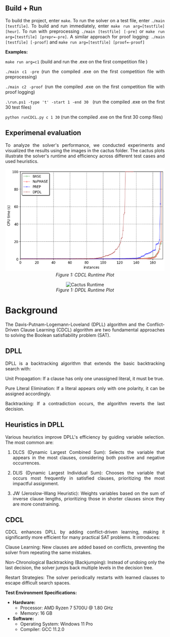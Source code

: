 <div style="text-align: justify;">

## Build + Run
To build the project, enter `make`. To run the solver on a test file, enter `./main [testfile]`. To build and run immediately, enter `make run arg=[testfile] [heur]`. To run with preprocessing `./main [testfile] [-pre]` or `make run arg=[testfile] [prepr=-pre]`. A similar approach for proof logging:  `./main [testfile] [-proof]` and  `make run arg=[testfile] [proof=-proof]`

**Examples:**

`make run arg=c1` (build and run the .exe on the first competition file )

`./main c1 -pre` (run the compiled .exe on the first competition file with preprocessing)

`./main c2 -proof` (run the compiled .exe on the first competition file with proof logging)
  
`.\run.ps1 -type 't' -start 1 -end 30 ` (run the compiled .exe on the first 30 test files)

`python runCDCL.py c 1 30` (run the compiled .exe on the first 30 comp files)

## Experimenal evaluation
To analyze the solver's performance, we conducted experiments and visualized the results using the images in the cactus folder. The cactus plots illustrate the solver's runtime and efficiency across different test cases and used heuristics.

<p align="center">
  <img src="cactus/CDCLcactusplot.png" alt="Cactus Runtime">
  <br>
  <em>Figure 1: CDCL Runtime Plot</em>
</p>
<p align="center">
  <img src="cactus/cactusPlot350secs.png" alt="Cactus Runtime">
  <br>
  <em>Figure 1: DPDL Runtime Plot</em>
</p>

# Background

The Davis-Putnam-Logemann-Loveland (DPLL) algorithm and the Conflict-Driven Clause Learning (CDCL) algorithm are two fundamental approaches to solving the Boolean satisfiability problem (SAT).

## DPLL

DPLL is a backtracking algorithm that extends the basic backtracking search with:

Unit Propagation: If a clause has only one unassigned literal, it must be true.

Pure Literal Elimination: If a literal appears only with one polarity, it can be assigned accordingly.

Backtracking: If a contradiction occurs, the algorithm reverts the last decision.

## Heuristics in DPLL

Various heuristics improve DPLL's efficiency by guiding variable selection. The most common are:

1. DLCS (Dynamic Largest Combined Sum): Selects the variable that appears in the most clauses, considering both positive and negative occurrences.

2. DLIS (Dynamic Largest Individual Sum): Chooses the variable that occurs most frequently in satisfied clauses, prioritizing the most impactful assignment.

3. JW (Jeroslow-Wang Heuristic): Weights variables based on the sum of inverse clause lengths, prioritizing those in shorter clauses since they are more constraining.

## CDCL

CDCL enhances DPLL by adding conflict-driven learning, making it significantly more efficient for many practical SAT problems. It introduces:

Clause Learning: New clauses are added based on conflicts, preventing the solver from repeating the same mistakes.

Non-Chronological Backtracking (Backjumping): Instead of undoing only the last decision, the solver jumps back multiple levels in the decision tree.

Restart Strategies: The solver periodically restarts with learned clauses to escape difficult search spaces.

**Test Environment Specifications:**
- **Hardware:**
  - Processor: AMD Ryzen 7 5700U @ 1.80 GHz
  - Memory: 16 GB
- **Software:**
  - Operating System: Windows 11 Pro
  - Compiler: GCC 11.2.0

</div>






